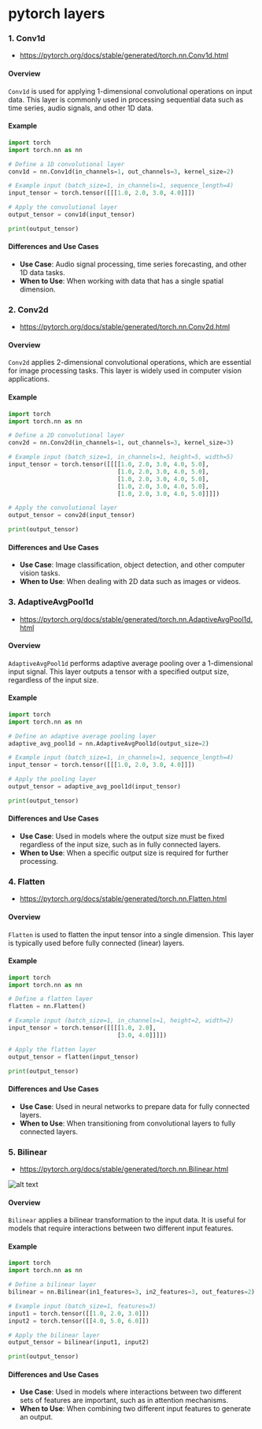 # pytorch layers

### 1. Conv1d

* https://pytorch.org/docs/stable/generated/torch.nn.Conv1d.html

#### Overview
`Conv1d` is used for applying 1-dimensional convolutional operations on input data. This layer is commonly used in processing sequential data such as time series, audio signals, and other 1D data.

#### Example
```python
import torch
import torch.nn as nn

# Define a 1D convolutional layer
conv1d = nn.Conv1d(in_channels=1, out_channels=3, kernel_size=2)

# Example input (batch_size=1, in_channels=1, sequence_length=4)
input_tensor = torch.tensor([[[1.0, 2.0, 3.0, 4.0]]])

# Apply the convolutional layer
output_tensor = conv1d(input_tensor)

print(output_tensor)
```

#### Differences and Use Cases
- **Use Case**: Audio signal processing, time series forecasting, and other 1D data tasks.
- **When to Use**: When working with data that has a single spatial dimension.

### 2. Conv2d

* https://pytorch.org/docs/stable/generated/torch.nn.Conv2d.html

#### Overview
`Conv2d` applies 2-dimensional convolutional operations, which are essential for image processing tasks. This layer is widely used in computer vision applications.

#### Example
```python
import torch
import torch.nn as nn

# Define a 2D convolutional layer
conv2d = nn.Conv2d(in_channels=1, out_channels=3, kernel_size=3)

# Example input (batch_size=1, in_channels=1, height=5, width=5)
input_tensor = torch.tensor([[[[1.0, 2.0, 3.0, 4.0, 5.0],
                               [1.0, 2.0, 3.0, 4.0, 5.0],
                               [1.0, 2.0, 3.0, 4.0, 5.0],
                               [1.0, 2.0, 3.0, 4.0, 5.0],
                               [1.0, 2.0, 3.0, 4.0, 5.0]]]])

# Apply the convolutional layer
output_tensor = conv2d(input_tensor)

print(output_tensor)
```

#### Differences and Use Cases
- **Use Case**: Image classification, object detection, and other computer vision tasks.
- **When to Use**: When dealing with 2D data such as images or videos.

### 3. AdaptiveAvgPool1d

* https://pytorch.org/docs/stable/generated/torch.nn.AdaptiveAvgPool1d.html

#### Overview
`AdaptiveAvgPool1d` performs adaptive average pooling over a 1-dimensional input signal. This layer outputs a tensor with a specified output size, regardless of the input size.

#### Example
```python
import torch
import torch.nn as nn

# Define an adaptive average pooling layer
adaptive_avg_pool1d = nn.AdaptiveAvgPool1d(output_size=2)

# Example input (batch_size=1, in_channels=1, sequence_length=4)
input_tensor = torch.tensor([[[1.0, 2.0, 3.0, 4.0]]])

# Apply the pooling layer
output_tensor = adaptive_avg_pool1d(input_tensor)

print(output_tensor)
```

#### Differences and Use Cases
- **Use Case**: Used in models where the output size must be fixed regardless of the input size, such as in fully connected layers.
- **When to Use**: When a specific output size is required for further processing.

### 4. Flatten

* https://pytorch.org/docs/stable/generated/torch.nn.Flatten.html

#### Overview
`Flatten` is used to flatten the input tensor into a single dimension. This layer is typically used before fully connected (linear) layers.

#### Example
```python
import torch
import torch.nn as nn

# Define a flatten layer
flatten = nn.Flatten()

# Example input (batch_size=1, in_channels=1, height=2, width=2)
input_tensor = torch.tensor([[[[1.0, 2.0],
                               [3.0, 4.0]]]])

# Apply the flatten layer
output_tensor = flatten(input_tensor)

print(output_tensor)
```

#### Differences and Use Cases
- **Use Case**: Used in neural networks to prepare data for fully connected layers.
- **When to Use**: When transitioning from convolutional layers to fully connected layers.

### 5. Bilinear

* https://pytorch.org/docs/stable/generated/torch.nn.Bilinear.html

![alt text](image.png)

#### Overview
`Bilinear` applies a bilinear transformation to the input data. It is useful for models that require interactions between two different input features.

#### Example
```python
import torch
import torch.nn as nn

# Define a bilinear layer
bilinear = nn.Bilinear(in1_features=3, in2_features=3, out_features=2)

# Example input (batch_size=1, features=3)
input1 = torch.tensor([[1.0, 2.0, 3.0]])
input2 = torch.tensor([[4.0, 5.0, 6.0]])

# Apply the bilinear layer
output_tensor = bilinear(input1, input2)

print(output_tensor)
```

#### Differences and Use Cases
- **Use Case**: Used in models where interactions between two different sets of features are important, such as in attention mechanisms.
- **When to Use**: When combining two different input features to generate an output.


